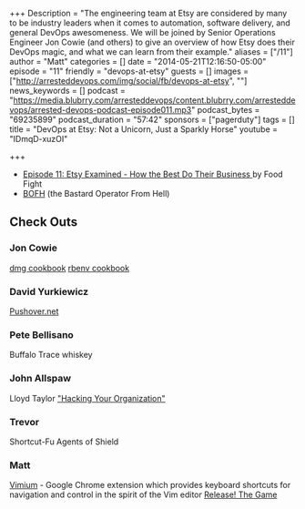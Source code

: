 +++
Description = "The engineering team at Etsy are considered by many to be industry leaders when it comes to automation, software delivery, and general DevOps awesomeness. We will be joined by Senior Operations Engineer Jon Cowie (and others) to give an overview of how Etsy does their DevOps magic, and what we can learn from their example."
aliases = ["/11"]
author = "Matt"
categories = []
date = "2014-05-21T12:16:50-05:00"
episode = "11"
friendly = "devops-at-etsy"
guests = []
images = ["http://arresteddevops.com/img/social/fb/devops-at-etsy", ""]
news_keywords = []
podcast = "https://media.blubrry.com/arresteddevops/content.blubrry.com/arresteddevops/arrested-devops-podcast-episode011.mp3"
podcast_bytes = "69235899"
podcast_duration = "57:42"
sponsors = ["pagerduty"]
tags = []
title = "DevOps at Etsy: Not a Unicorn, Just a Sparkly Horse"
youtube = "IDmqD-xuzOI"

+++

<ul>
	<li><a href="http://foodfightshow.org/2012/05/episode-11-etsy-examined-how-best-do.html" target="_blank">Episode 11: Etsy Examined - How the Best Do Their Business </a>by Food Fight</li>
	<li><a href="http://bofh.ntk.net/BOFH/" target="_blank">BOFH</a> (the Bastard Operator From Hell)</li>
</ul>

<h2>Check Outs</h2>
<h3>Jon Cowie</h3>
<a href="http://community.opscode.com/cookbooks/dmg">dmg cookbook</a>
<a href="http://community.opscode.com/cookbooks/rbenv">rbenv cookbook</a>
<h3>David Yurkiewicz</h3>
<a href="http://pushover.net">Pushover.net</a>
<h3>Pete Bellisano</h3>
Buffalo Trace whiskey
<h3>John Allspaw</h3>
Lloyd Taylor <a href="http://www.infoq.com/presentations/Hacking-Your-Organization">"Hacking Your Organization"</a>
<h3>Trevor</h3>
Shortcut-Fu
Agents of Shield
<h3>Matt</h3>
<a href="http://vimium.github.io/">Vimium</a> - Google Chrome extension which provides keyboard shortcuts for navigation and control in the spirit of the Vim editor
<a href="http://www.kickstarter.com/projects/627324241/release-the-game">Release! The Game</a>
